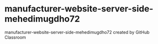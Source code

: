 # manufacturer-website-server-side-mehedimugdho72
manufacturer-website-server-side-mehedimugdho72 created by GitHub Classroom

